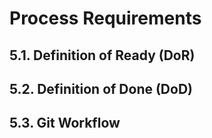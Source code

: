 # Process Requirements

## 5.1. Definition of Ready (DoR)

## 5.2. Definition of Done (DoD)

## 5.3. Git Workflow
